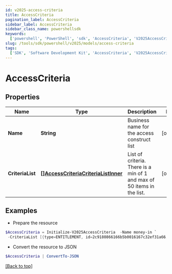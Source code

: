 ```yaml
---
id: v2025-access-criteria
title: AccessCriteria
pagination_label: AccessCriteria
sidebar_label: AccessCriteria
sidebar_class_name: powershellsdk
keywords:
  ['powershell', 'PowerShell', 'sdk', 'AccessCriteria', 'V2025AccessCriteria']
slug: /tools/sdk/powershell/v2025/models/access-criteria
tags:
  ['SDK', 'Software Development Kit', 'AccessCriteria', 'V2025AccessCriteria']
---
```


# AccessCriteria

## Properties

| Name | Type | Description | Notes |
| --- | --- | --- | --- |
| **Name** | **String** | Business name for the access construct list | [optional] |
| **CriteriaList** | [**[]AccessCriteriaCriteriaListInner**](access-criteria-criteria-list-inner) | List of criteria. There is a min of 1 and max of 50 items in the list. | [optional] |

## Examples

- Prepare the resource

```powershell
$AccessCriteria = Initialize-V2025AccessCriteria  -Name money-in `
 -CriteriaList [{type=ENTITLEMENT, id=2c9180866166b5b0016167c32ef31a66, name=Administrator}, {type=ENTITLEMENT, id=2c9180866166b5b0016167c32ef31a67, name=Administrator}]
```

- Convert the resource to JSON

```powershell
$AccessCriteria | ConvertTo-JSON
```

[[Back to top]](#)
